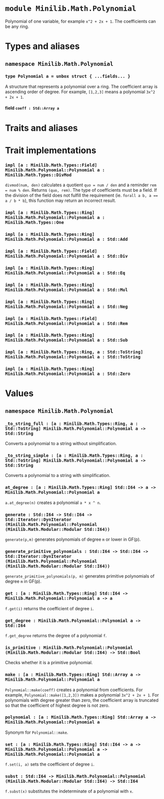 # `module Minilib.Math.Polynomial`

Polynomial of one variable, for example `x^2 + 2x + 1`. The coefficients can be any ring.

# Types and aliases

## `namespace Minilib.Math.Polynomial`

### `type Polynomial a = unbox struct { ...fields... }`

A structure that represents a polynomial over a ring.
The coefficient array is ascending order of degree.
For example, `[1,2,3]` means a polynomial `3x^2 + 2x + 1`.

#### field `coeff : Std::Array a`

# Traits and aliases

# Trait implementations

### `impl [a : Minilib.Math.Types::Field] Minilib.Math.Polynomial::Polynomial a : Minilib.Math.Types::DivMod`

`divmod(num, den)` calculates a quotient `quo = num / den`
and a reminder `rem = num % den`.
Returns `(quo, rem)`.
The type of coefficients must be a field.
If the division of the field does not fulfill the requirement
(ie. `forall a b, a == a / b * b`),
this function may return an incorrect result.

### `impl [a : Minilib.Math.Types::Ring] Minilib.Math.Polynomial::Polynomial a : Minilib.Math.Types::One`

### `impl [a : Minilib.Math.Types::Ring] Minilib.Math.Polynomial::Polynomial a : Std::Add`

### `impl [a : Minilib.Math.Types::Field] Minilib.Math.Polynomial::Polynomial a : Std::Div`

### `impl [a : Minilib.Math.Types::Ring] Minilib.Math.Polynomial::Polynomial a : Std::Eq`

### `impl [a : Minilib.Math.Types::Ring] Minilib.Math.Polynomial::Polynomial a : Std::Mul`

### `impl [a : Minilib.Math.Types::Ring] Minilib.Math.Polynomial::Polynomial a : Std::Neg`

### `impl [a : Minilib.Math.Types::Field] Minilib.Math.Polynomial::Polynomial a : Std::Rem`

### `impl [a : Minilib.Math.Types::Ring] Minilib.Math.Polynomial::Polynomial a : Std::Sub`

### `impl [a : Minilib.Math.Types::Ring, a : Std::ToString] Minilib.Math.Polynomial::Polynomial a : Std::ToString`

### `impl [a : Minilib.Math.Types::Ring] Minilib.Math.Polynomial::Polynomial a : Std::Zero`

# Values

## `namespace Minilib.Math.Polynomial`

### `_to_string_full : [a : Minilib.Math.Types::Ring, a : Std::ToString] Minilib.Math.Polynomial::Polynomial a -> Std::String`

Converts a polynomial to a string without simplification.

### `_to_string_simple : [a : Minilib.Math.Types::Ring, a : Std::ToString] Minilib.Math.Polynomial::Polynomial a -> Std::String`

Converts a polynomial to a string with simplification.

### `at_degree : [a : Minilib.Math.Types::Ring] Std::I64 -> a -> Minilib.Math.Polynomial::Polynomial a`

`a.at_degree(n)` creates a polynomial `a * x ^ n`.

### `generate : Std::I64 -> Std::I64 -> Std::Iterator::DynIterator (Minilib.Math.Polynomial::Polynomial (Minilib.Math.Modular::Modular Std::I64))`

`generate(p,m)` generates polynomials of degree `m` or lower in GF(p).

### `generate_primitive_polynomials : Std::I64 -> Std::I64 -> Std::Iterator::DynIterator (Minilib.Math.Polynomial::Polynomial (Minilib.Math.Modular::Modular Std::I64))`

`generate_primitive_polynomials(p, m)` generates primitive polynomials of degree `m` in GF(p).

### `get : [a : Minilib.Math.Types::Ring] Std::I64 -> Minilib.Math.Polynomial::Polynomial a -> a`

`f.get(i)` returns the coefficient of degree `i`.

### `get_degree : Minilib.Math.Polynomial::Polynomial a -> Std::I64`

`f.get_degree` returns the degree of a polynomial `f`.

### `is_primitive : Minilib.Math.Polynomial::Polynomial (Minilib.Math.Modular::Modular Std::I64) -> Std::Bool`

Checks whether it is a primitive polynomial.

### `make : [a : Minilib.Math.Types::Ring] Std::Array a -> Minilib.Math.Polynomial::Polynomial a`

`Polynomial::make(coeff)` creates a polynomial from coefficients.
For example, `Polynomial::make([1,2,3])` makes a polynomial `3x^2 + 2x + 1`.
For polynomials with degree greater than zero, the coefficient array is
truncated so that the coefficient of highest degree is not zero.

### `polynomial : [a : Minilib.Math.Types::Ring] Std::Array a -> Minilib.Math.Polynomial::Polynomial a`

Synonym for `Polynomial::make`.

### `set : [a : Minilib.Math.Types::Ring] Std::I64 -> a -> Minilib.Math.Polynomial::Polynomial a -> Minilib.Math.Polynomial::Polynomial a`

`f.set(i, a)` sets the coefficient of degree `i`.

### `subst : Std::I64 -> Minilib.Math.Polynomial::Polynomial (Minilib.Math.Modular::Modular Std::I64) -> Std::I64`

`f.subst(x)` substitutes the indeterminate of a polynomial with `x`.